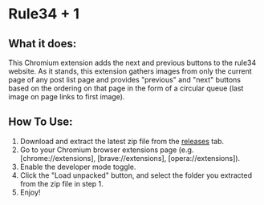 # Rule34 + 1

## What it does:

This Chromium extension adds the next and previous buttons to the rule34 website. As it stands, this extension gathers images from only the current page of any post list page and provides "previous" and "next" buttons based on the ordering on that page in the form of a circular queue (last image on page links to first image).

## How To Use:

1. Download and extract the latest zip file from the [releases](/releases) tab.
2. Go to your Chromium browser extensions page (e.g. [chrome://extensions], [brave://extensions], [opera://extensions]).
3. Enable the developer mode toggle.
4. Click the "Load unpacked" button, and select the folder you extracted from the zip file in step 1.
5. Enjoy!
